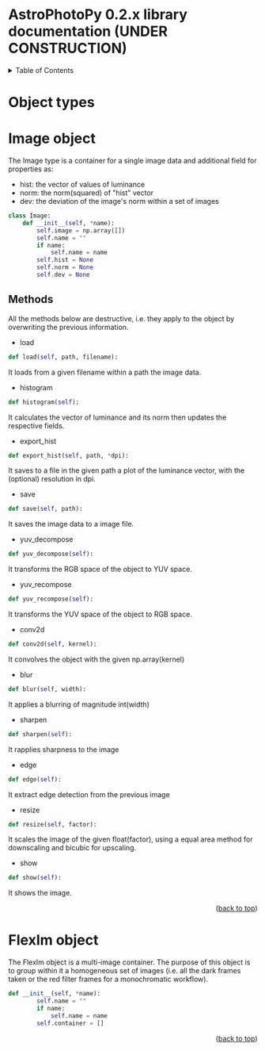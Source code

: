 # AstroPhotoPy 0.2.x library documentation (UNDER CONSTRUCTION)

<!-- TABLE OF CONTENTS -->
<details>
  <summary>Table of Contents</summary>
  <ol>
    <li>
      <a href="#Object types">Object types</a>
      <ul>
        <li><a href="#Image-object">Image object</a></li>
          <ul>
            <li><a href="#Methods">Methods</a></li>
          </ul>
      </ul>
      <ul>
        <li><a href="#FlexIm-object">FlexIm object</a></li>
          <ul>
            <li><a href="#Methods">Methods</a></li>
          </ul>
      </ul>
      <ul>
        <li><a href="#Optics">Optics object</a></li>
      </ul>
      <ul>
        <li><a href="#Sensor">Sensor object</a></li>
      </ul>
      <ul>
        <li><a href="#Observation_site">Observation_site object</a></li>
      </ul>
      <ul>
        <li><a href="#Project">Project object</a></li>
          <ul>
            <li><a href="#Methods">Methods</a></li>
          </ul>
      </ul>
    </li>
    <li>
      <a href="#examples">Examples</a>
      <ul>
        <li><a href="#Essential workflow">Essential workflow</a></li>
        <li><a href="#Advanced examples">Advanced examples</a></li>
      </ul>
    </li>
  </ol>
</details>


<!-- OBJECT TYPES -->
# Object types
# Image object
The Image type is a container for a single image data and additional field for properties as:

* hist: the vector of values of luminance
* norm: the norm(squared) of "hist" vector
* dev: the deviation of the image's norm within a set of images

```python
class Image:
    def __init__(self, *name):
        self.image = np.array([])
        self.name = ""
        if name:
            self.name = name
        self.hist = None
        self.norm = None
        self.dev = None 
```
## Methods
All the methods below are destructive, i.e. they apply to the object by overwriting the previous information.

* load
```python
def load(self, path, filename):
```
It loads from a given filename within a path the image data.

* histogram
```python
def histogram(self):
```
It calculates the vector of luminance and its norm then updates the respective fields.

* export_hist
```python        
def export_hist(self, path, *dpi):
```
It saves to a file in the given path a plot of the luminance vector, with the (optional) resolution in dpi.

* save
```python 
def save(self, path):
```
It saves the image data to a image file.

* yuv_decompose
```python 
def yuv_decompose(self):
```
It transforms the RGB space of the object to YUV space.

* yuv_recompose
```python 
def yuv_recompose(self):
```
It transforms the YUV space of the object to RGB space.

* conv2d
```python     
def conv2d(self, kernel):
``` 
It convolves the object with the given np.array(kernel)

* blur
```python     
def blur(self, width):
``` 
It applies a blurring of magnitude int(width)                                                                                                  

* sharpen 
```python   
def sharpen(self):                                                                                          
```  
It rapplies sharpness to the image

* edge
```python 
def edge(self):                                                                                             
```
It extract edge detection from the previous image

* resize
```python 
def resize(self, factor):
```
It scales the image of the given float(factor), using a equal area method for downscaling and bicubic for upscaling.

* show
```python
def show(self):
```
It shows the image.

<p align="right">(<a href="#top">back to top</a>)</p>

# FlexIm object
The FlexIm object is a multi-image container. The purpose of this object is to group within it a homogeneous set of images (i.e. all the dark frames taken or the red filter frames for a monochromatic workflow).

```python
def __init__(self, *name):
        self.name = ""
        if name:
            self.name = name
        self.container = []
```
<p align="right">(<a href="#top">back to top</a>)</p>
